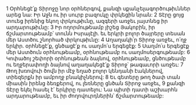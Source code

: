 1 Օրհնեցէ՛ք Տիրոջը նոր օրհներգով,
քանզի սքանչելագործութիւններ արեց նա:
Իր Աջն ու իր սուրբ բազուկը փրկեցին նրան:
2 Տէրը ցոյց տուեց իրենից եկող փրկութիւնը,
ազգերի առջեւ յայտնեց իր արդարութիւնը:
3 Իր ողորմութեամբ յիշեց Յակոբին,
իր ճշմարտութեամբ՝ տունն Իսրայէլի.
եւ երկրի բոլոր ծայրերը տեսան մեր Աստծու շնորհած փրկութիւնը:
4 Աղաղակի՛ր Տիրոջ առջեւ, ո՛ղջ երկիր.
օրհնեցէ՛ք, ցնծացէ՛ք ու սաղմո՛ս երգեցէք:
5 Սաղմո՛ս երգեցէք մեր Աստծուն օրհնութեամբ,
օրհնութեամբ ու սաղմոսերգութեամբ:
6 Կոփածոյ շեփորի օրհնութեան ձայնով,
օրհնութեամբ, ցնծութեամբ ու եղջերափողի ձայնով
աղաղակեցէ՛ք Տիրոջ՝ թագաւորի առջեւ:
7 Թող խռովուի ծովն իր մէջ եղած բոլոր կենդանի էակներով,
տիեզերքն իր ամբողջ բնակիչներով:
8 Եւ գետերը թող ծափ տան միասին իրենց ձեռքերով,
ու լեռները ցնծան Տիրոջ առջեւ,
9 քանզի Տէրը եկել հասել է՝ երկիրը դատելու:
Նա պիտի դատի աշխարհն արդարութեամբ, եւ իր ժողովուրդներին՝ ճշմարտութեամբ:
